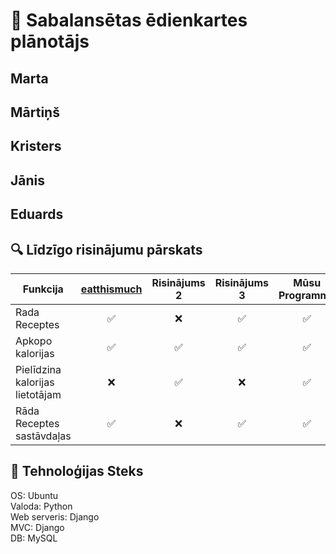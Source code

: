 # 🥗 Sabalansētas ēdienkartes plānotājs
## Marta
## Mārtiņš
## Kristers
## Jānis
## Eduards
## 🔍 Līdzīgo risinājumu pārskats

| Funkcija | [eatthismuch](https://www.eatthismuch.com/) | Risinājums 2 | Risinājums 3 | Mūsu Programma |
|-----------|:-------------:|:-------------:|:-------------:|:----------------:|
| Rada Receptes | ✅ | ❌ | ✅ | ✅ |
| Apkopo kalorijas | ✅ | ✅ | ✅ | ✅ |
| Pielīdzina kalorijas lietotājam | ❌ | ✅ | ❌ | ✅ |
| Rāda Receptes sastāvdaļas | ✅ | ❌ | ✅ | ✅ |

## 🧩 Tehnoloģijas Steks
OS: Ubuntu  
Valoda: Python  
Web serveris: Django  
MVC: Django  
DB: MySQL  
